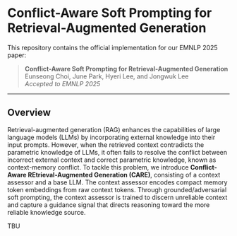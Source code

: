 # Conflict-Aware Soft Prompting for Retrieval-Augmented Generation

This repository contains the official implementation for our EMNLP 2025 paper:

> **Conflict-Aware Soft Prompting for Retrieval-Augmented Generation**  
> Eunseong Choi, June Park, Hyeri Lee, and Jongwuk Lee  
> *Accepted to EMNLP 2025*

---

## Overview

Retrieval-augmented generation (RAG) enhances the capabilities of large language models (LLMs) by incorporating external knowledge into their input prompts. However, when the retrieved context contradicts the parametric knowledge of LLMs, it often fails to resolve the conflict between incorrect external context and correct parametric knowledge, known as context-memory conflict. To tackle this problem, we introduce **Conflict-Aware REtrieval-Augmented Generation (CARE)**, consisting of a context assessor and a base LLM. The context assessor encodes compact memory token embeddings from raw context tokens. Through grounded/adversarial soft prompting, the context assessor is trained to discern unreliable context and capture a guidance signal that directs reasoning toward the more reliable knowledge source.

TBU
